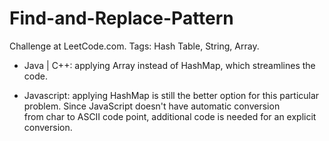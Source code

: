 # Find-and-Replace-Pattern
Challenge at LeetCode.com. Tags: Hash Table, String, Array.


- Java | C++: applying Array instead of HashMap, which streamlines the code.

- Javascript: applying HashMap is still the better option for this particular problem. Since JavaScript doesn't have automatic conversion             
  from char to ASCII code point, additional code is needed for an explicit conversion.
